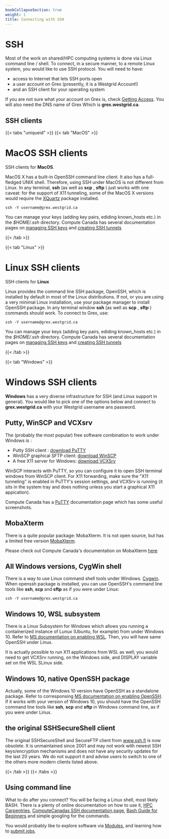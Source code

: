```yaml
---
bookCollapseSection: true
weight: 1
title: Connecting with SSH
---
```


# SSH

Most of the work on shared/HPC computing systems is done via Linux command line / shell. To connect, in a secure manner, to a remote Linux system, you would like to use SSH protocol. You will need to have:

 * access to Internet that lets SSH ports open 
 * a user account on Grex (presently, it is a Westgrid Account!)
 * and an SSH client for your operating system

If you are not sure what your account on Grex is, check [Getting Access](https://www.computecanada.ca/research-portal/account-management/apply-for-an-account/). You will also need the DNS name of Grex Which is **grex.westgrid.ca**.

## SSH clients

{{< tabs "uniqueid" >}}
{{< tab "MacOS" >}}

# MacOS SSH clients

SSH clients for  **MacOS**.

MacOS X has a built-in OpenSSH command line client. It also has a full-fledged UNIX shell. Therefore, using SSH under MacOS is not different from Linux. In any terminal, **ssh** (as well as **scp** , **sftp** ) just works with one caveat: for the support of X11 tunneling, some of the MacOS X versions would require the [XQuartz](https://www.xquartz.org/) package installed. 

  ```ssh -Y username@grex.westgrid.ca```

You can manage your keys (adding key pairs, ediding known_hosts etc.) in the  _$HOME/.ssh_ directory. Compute Canada has several documentation pages on [managing SSH keys](https://docs.computecanada.ca/wiki/Using_SSH_keys_in_Linux) and [creating SSH tunnels](https://docs.computecanada.ca/wiki/SSH_tunnelling)

{{< /tab >}}

{{< tab "Linux" >}}

# Linux SSH clients

SSH clients for  **Linux** 

Linux provides the command line SSH package, OpenSSH, which is installed by default in most of the Linux distributions. If not, or you are using a very minimal Linux installation, use your package manager to install OpenSSH package. In any terminal window **ssh** (as well as **scp** , **sftp** ) commands should work. To connect to Grex, use:

  ```ssh -Y username@grex.westgrid.ca```

You can manage your keys (adding key pairs, ediding known_hosts etc.) in the  _$HOME/.ssh_ directory. Compute Canada has several documentation pages on [managing SSH keys](https://docs.computecanada.ca/wiki/Using_SSH_keys_in_Linux) and [creating SSH tunnels](https://docs.computecanada.ca/wiki/SSH_tunnelling)

{{< /tab >}}

{{< tab "Windows" >}}

# Windows SSH clients

**Windows** has a very diverse infrastructure for SSH (and Linux support in general). You would like to pick one of the options below and connect to **grex.westgrid.ca** with your Westgrid username ans password.

## Putty, WinSCP and VCXsrv

The (probably the most popular) free software combination to work under Windows is :

  * Putty SSH client : [download PuTTY](https://www.chiark.greenend.org.uk/~sgtatham/putty/latest.html)
  * WinSCP graphical SFTP client: [download WinSCP](https://winscp.net/eng/index.php)
  * A free X11 server for Windows: [download VCXSrv](https://sourceforge.net/projects/vcxsrv/)

WinSCP interacts with PuTTY, so you can configure it to open SSH terminal windows from WinSCP client. For X11 forwarding, make sure the "X11 tunneling" is enabled in PuTTY's session settings, and VCXSrv is running (it sits in the system tray and does nothing unless you start a graphical X11 appication).

Compute Canada has a [PuTTY](https://docs.computecanada.ca/wiki/Connecting_with_PuTTY) documentation page which has some useful screenshots.

## MobaXterm

There is a quite popular package: MobaXterm. It is not open source, but has a limited free version [MobaXterm](https://mobaxterm.mobatek.net/download.html). 

Please check out Compute Canada's documentation on MobaXterm [here](https://docs.computecanada.ca/wiki/Connecting_with_MobaXTerm)

## All Windows versions, CygWin shell

There is a way to use Linux command shell tools under Windows. [Cygwin](https://www.cygwin.com/). When openssh package is installed, you can use OpenSSH's command line tools like **ssh**, **scp** and **sftp** as if you were under Linux: 

  ```ssh -Y username@grex.westgrid.ca```

## Windows 10, WSL subsystem

There is a Linux Subsystem for Windows which allows you running a containerized instance of Lunux (Ubuntu, for example) from under Windows 10. Refer to [MS documentation on enabling WSL](https://docs.microsoft.com/en-us/windows/wsl/install-win10). Then, you will have same OpenSSH under Linux. 

It is actually possible to run X11 applications from WSL as well; you would need to get VCXSrv running, on the Windows side, and DISPLAY variable set on the WSL SLinux side.

## Windows 10, native OpenSSH package

Actually, some of the Windows 10 version have OpenSSH as a standalone package. Refer to corresponsing [MS documentation on enabling OpenSSH](https://docs.microsoft.com/en-us/windows-server/administration/openssh/openssh_install_firstuse). If it works with your version of Windows 10, you should have the OpenSSH command line tools like **ssh**, **scp** and **sftp** in Windows command line, as if you were under Linux.

## the original SSHSecureShell client

The original SSHSecureShell and SecureFTP client from www.ssh.fi is now obsolete. It is unmaintained since 2001 and may not work with newest SSH keys/encryption mechanisms and does not have any security updates for the last 20 years. We do not support it and advise users to switch to one of the others more modern clients listed above.

{{< /tab >}}
{{< /tabs >}}

## Using command line

What to do after you connect? You will be facing a Linux shell, most likely BASH. There is a plenty of online documentation on how to use it,
 [HPC Carpentries](https://hpc-carpentry.github.io/hpc-shell/), [ComputeCanadas SSH documentation page](https://docs.computecanada.ca/wiki/SSH), 
[Bash Guide for Beginners](https://www.tldp.org/LDP/Bash-Beginners-Guide/html/Bash-Beginners-Guide.html) and simple googling for the commands.

You would probably like to explore software via [Modules](/doc/docs/grex/running/), and learning how to [submit jobs](/doc/docs/grex/running/).


